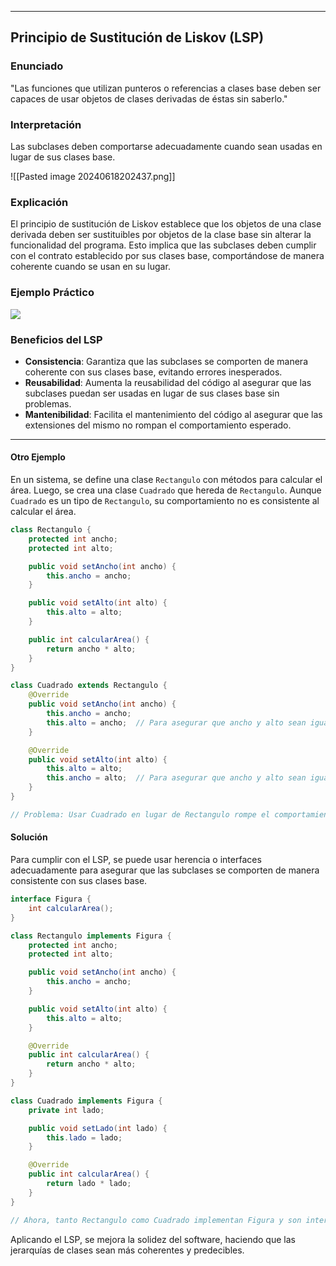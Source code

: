 
----
## Principio de Sustitución de Liskov (LSP)

### Enunciado
"Las funciones que utilizan punteros o referencias a clases base deben ser capaces de usar objetos de clases derivadas de éstas sin saberlo."

### Interpretación
Las subclases deben comportarse adecuadamente cuando sean usadas en lugar de sus clases base.

![[Pasted image 20240618202437.png]]

### Explicación
El principio de sustitución de Liskov establece que los objetos de una clase derivada deben ser sustituibles por objetos de la clase base sin alterar la funcionalidad del programa. Esto implica que las subclases deben cumplir con el contrato establecido por sus clases base, comportándose de manera coherente cuando se usan en su lugar.

### Ejemplo Práctico


![](https://lh7-us.googleusercontent.com/docsz/AD_4nXdM0G0i6beZ1ZGFOdqvzgPLLKNH5c2fSDV5kol7KtjRjiGd1MqciTrti6Wp9sJrDbCb0cnD2TwbPHegRHSWDdSp1LdNBoLvFb5MOgZFCfH-OYCOLFnio5DWG52iTYcZDM3hpGR1oEq5fY9UufNMQiMx1fM?key=VReuh94fGGpJZLGsXsGdUQ)
### Beneficios del LSP
- **Consistencia**: Garantiza que las subclases se comporten de manera coherente con sus clases base, evitando errores inesperados.
- **Reusabilidad**: Aumenta la reusabilidad del código al asegurar que las subclases puedan ser usadas en lugar de sus clases base sin problemas.
- **Mantenibilidad**: Facilita el mantenimiento del código al asegurar que las extensiones del mismo no rompan el comportamiento esperado.



---

#### Otro Ejemplo
En un sistema, se define una clase `Rectangulo` con métodos para calcular el área. Luego, se crea una clase `Cuadrado` que hereda de `Rectangulo`. Aunque `Cuadrado` es un tipo de `Rectangulo`, su comportamiento no es consistente al calcular el área.

```java
class Rectangulo {
    protected int ancho;
    protected int alto;

    public void setAncho(int ancho) {
        this.ancho = ancho;
    }

    public void setAlto(int alto) {
        this.alto = alto;
    }

    public int calcularArea() {
        return ancho * alto;
    }
}

class Cuadrado extends Rectangulo {
    @Override
    public void setAncho(int ancho) {
        this.ancho = ancho;
        this.alto = ancho;  // Para asegurar que ancho y alto sean iguales
    }

    @Override
    public void setAlto(int alto) {
        this.alto = alto;
        this.ancho = alto;  // Para asegurar que ancho y alto sean iguales
    }
}

// Problema: Usar Cuadrado en lugar de Rectangulo rompe el comportamiento esperado
```

#### Solución
Para cumplir con el LSP, se puede usar herencia o interfaces adecuadamente para asegurar que las subclases se comporten de manera consistente con sus clases base.

```java
interface Figura {
    int calcularArea();
}

class Rectangulo implements Figura {
    protected int ancho;
    protected int alto;

    public void setAncho(int ancho) {
        this.ancho = ancho;
    }

    public void setAlto(int alto) {
        this.alto = alto;
    }

    @Override
    public int calcularArea() {
        return ancho * alto;
    }
}

class Cuadrado implements Figura {
    private int lado;

    public void setLado(int lado) {
        this.lado = lado;
    }

    @Override
    public int calcularArea() {
        return lado * lado;
    }
}

// Ahora, tanto Rectangulo como Cuadrado implementan Figura y son intercambiables
```


Aplicando el LSP, se mejora la solidez del software, haciendo que las jerarquías de clases sean más coherentes y predecibles.